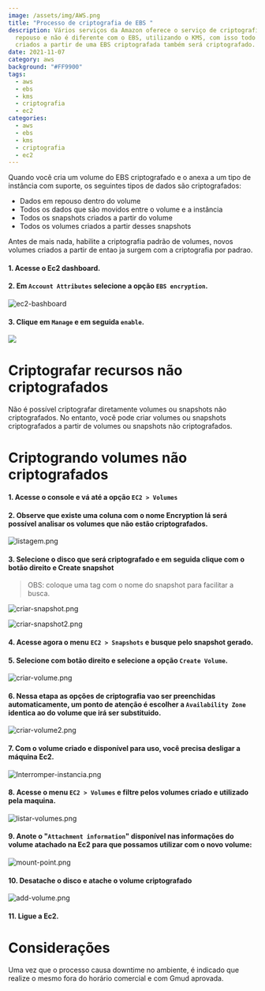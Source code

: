 ```yaml
---
image: /assets/img/AWS.png
title: "Processo de criptografia de EBS "
description: Vários serviços da Amazon oferece o serviço de criptografia em
  repouso e não é diferente com o EBS, utilizando o KMS, com isso todo snapshot
  criados a partir de uma EBS criptografada também será criptografado.
date: 2021-11-07
category: aws
background: "#FF9900"
tags:
  - aws
  - ebs
  - kms
  - criptografia
  - ec2
categories:
  - aws
  - ebs
  - kms
  - criptografia
  - ec2
---
```

Quando você cria um volume do EBS criptografado e o anexa a um tipo de instância com suporte, os seguintes tipos de dados são criptografados:

* Dados em repouso dentro do volume
* Todos os dados que são movidos entre o volume e a instância
* Todos os snapshots criados a partir do volume
* Todos os volumes criados a partir desses snapshots

Antes de mais nada, habilite a criptografia padrão de volumes, novos volumes criados a partir de entao ja surgem com a criptografia por padrao.

#### 1. Acesse o Ec2 dashboard.

#### 2. Em **`Account Attributes`** selecione a opção **`EBS encryption`**.

![ec2-bashboard](/assets/img/ec2-dashboard.png)

#### 3. Clique em **`Manage`** e em seguida `enable`.

![](/assets/img/ebs-encryption.png)

# Criptografar recursos não criptografados

Não é possível criptografar diretamente volumes ou snapshots não criptografados. No entanto, você pode criar volumes ou snapshots criptografados a partir de volumes ou snapshots não criptografados.

# Criptogrando volumes não criptografados

#### 1. Acesse o console e vá até a opção **`EC2 > Volumes`**

#### 2. Observe que existe uma coluna com o nome **Encryption** lá será possível analisar os volumes que não estão criptografados.

![listagem.png](/ops/infraestrutura/processos/aws/criptografia-ebs/listagem.png)

#### 3. Selecione o disco que será criptografado e em seguida clique com o botão direito e **Create snapshot**

> OBS: coloque uma tag com o nome do snapshot para facilitar a busca.

![criar-snapshot.png](/assets/img/criar-snapshot.png)

![criar-snapshot2.png](/assets/img/criar-snapshot2.png)

#### 4. Acesse agora o menu **`EC2 > Snapshots`** e busque pelo snapshot gerado.

#### 5. Selecione com botão direito e selecione a opção **`Create Volume`**.

![criar-volume.png](/assets/img/criar-volume.png)

#### 6. Nessa etapa as opções de criptografia vao ser preenchidas automaticamente, um ponto de atenção é escolher a **`Availability Zone`** identica ao do volume que irá ser substituido.

![criar-volume2.png](/assets/img/criar-volume2.png)

#### 7. Com o volume criado e disponível para uso, você precisa desligar a máquina Ec2.

![Interromper-instancia.png](/assets/img/interromper-instancia.png)

#### 8. Acesse o menu **`EC2 > Volumes`** e filtre pelos volumes criado e utilizado pela maquina.

![listar-volumes.png](/assets/img/listar-volumes.png)

#### 9. Anote o "`Attachment information`" disponível nas informações do volume atachado na Ec2 para que possamos utilizar com o novo volume:

![mount-point.png](/assets/img/mount-point.png)

#### 10. Desatache o disco e atache o volume criptografado

![add-volume.png](/assets/img/add-volume.png)

#### 11. Ligue a Ec2.

# Considerações

Uma vez que o processo causa downtime no ambiente, é indicado que realize o mesmo fora do horário comercial e com Gmud aprovada.